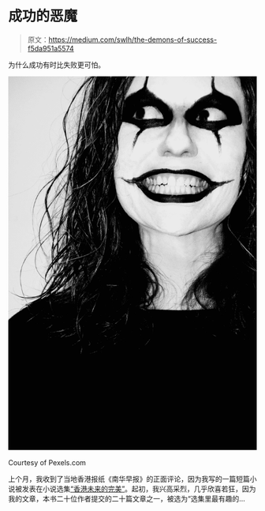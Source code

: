 # 成功的恶魔

> 原文：<https://medium.com/swlh/the-demons-of-success-f5da951a5574>

为什么成功有时比失败更可怕。

![](img/da3ba2b32c8542b62a35520b88304209.png)

Courtesy of Pexels.com

上个月，我收到了当地香港报纸《南华早报》的正面评论，因为我写的一篇短篇小说被发表在小说选集[“香港未来的完美”](https://www.amazon.com/Future-Perfect-Writers-Various-authors-ebook/dp/B01N4GB4W0/ref=sr_1_1?s=digital-text&ie=UTF8&qid=1491974717&sr=1-1&keywords=hong+kong+future+perfect)。起初，我兴高采烈，几乎欣喜若狂，因为我的文章，本书二十位作者提交的二十篇文章之一，被选为“选集里最有趣的…